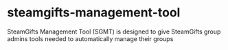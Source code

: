 # steamgifts-management-tool
SteamGifts Management Tool (SGMT) is designed to give SteamGifts group admins tools needed to automatically manage their groups
